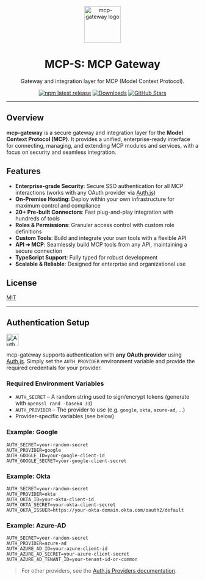 <p align="center">
  <a href="https://www.mcp-s.com" target="_blank"><img height="96px" src="https://www.mcp-s.com/logo.png" alt="mcp-gateway logo" /></a>
  <h1 align="center">MCP-S: MCP Gateway</h1>
</p>
<p align="center">
  Gateway and integration layer for MCP (Model Context Protocol).
</p>
<p align="center">
  <a href="https://www.npmjs.com/package/@mcp-s/mcp"><img src="https://img.shields.io/npm/v/@mcp-s/mcp?style=flat-square&label=latest&color=purple" alt="npm latest release" /></a>
  <a href="https://www.npmtrends.com/@mcp-s/mcp"><img src="https://img.shields.io/npm/dm/@mcp-s/mcp?style=flat-square&color=cyan" alt="Downloads" /></a>
  <a href="https://github.com/webrix-ai/mcp-gateway/stargazers"><img src="https://img.shields.io/github/stars/webrix-ai/mcp-gateway?style=flat-square&color=orange" alt="GitHub Stars" /></a>
</p>

---

## Overview

**mcp-gateway** is a secure gateway and integration layer for the **Model Context Protocol (MCP)**. It provides a unified, enterprise-ready interface for connecting, managing, and extending MCP modules and services, with a focus on security and seamless integration.

## Features

- **Enterprise-grade Security**: Secure SSO authentication for all MCP interactions (works with any OAuth provider via [Auth.js](https://authjs.dev))
- **On-Premise Hosting**: Deploy within your own infrastructure for maximum control and compliance
- **20+ Pre-built Connectors**: Fast plug-and-play integration with hundreds of tools
- **Roles & Permissions**: Granular access control with custom role definitions
- **Custom Tools**: Build and integrate your own tools with a flexible API
- **API ➜ MCP**: Seamlessly build MCP tools from any API, maintaining a secure connection
- **TypeScript Support**: Fully typed for robust development
- **Scalable & Reliable**: Designed for enterprise and organizational use

## License

[MIT](./LICENSE)

---

## Authentication Setup

<a href="https://authjs.dev" target="_blank"><img width="32px" style="vertical-align:middle; margin-right:8px;" src="https://authjs.dev/img/logo-sm.png" alt="Auth.js logo" /></a>

mcp-gateway supports authentication with **any OAuth provider** using [Auth.js](https://authjs.dev). Simply set the `AUTH_PROVIDER` environment variable and provide the required credentials for your provider.

### Required Environment Variables

- `AUTH_SECRET` – A random string used to sign/encrypt tokens (generate with `openssl rand -base64 33`)
- `AUTH_PROVIDER` – The provider to use (e.g. `google`, `okta`, `azure-ad`, ...)
- Provider-specific variables (see below)

### Example: Google

```env
AUTH_SECRET=your-random-secret
AUTH_PROVIDER=google
AUTH_GOOGLE_ID=your-google-client-id
AUTH_GOOGLE_SECRET=your-google-client-secret
```

### Example: Okta

```env
AUTH_SECRET=your-random-secret
AUTH_PROVIDER=okta
AUTH_OKTA_ID=your-okta-client-id
AUTH_OKTA_SECRET=your-okta-client-secret
AUTH_OKTA_ISSUER=https://your-okta-domain.okta.com/oauth2/default
```

### Example: Azure-AD

```env
AUTH_SECRET=your-random-secret
AUTH_PROVIDER=azure-ad
AUTH_AZURE_AD_ID=your-azure-client-id
AUTH_AZURE_AD_SECRET=your-azure-client-secret
AUTH_AZURE_AD_TENANT_ID=your-tenant-id-or-common
```

> For other providers, see the [Auth.js Providers documentation](https://authjs.dev/reference/core/providers/).